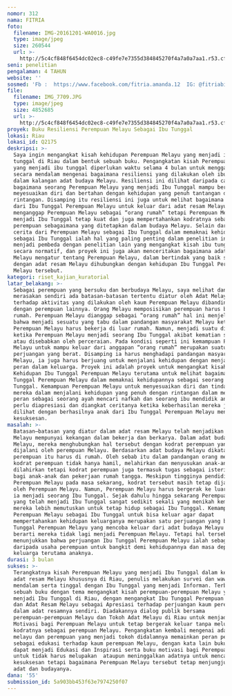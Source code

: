 ```yaml
---
nomor: 312
nama: FITRIA
foto:
  filename: IMG-20161201-WA0016.jpg
  type: image/jpeg
  size: 260544
  url: >-
    http://5c4cf848f6454dc02ec8-c49fe7e7355d384845270f4a7a0a7aa1.r53.cf2.rackcdn.com/f88d3a95-46e5-4443-a3f0-33f9ade06e5d/IMG-20161201-WA0016.jpg
seni: penelitian
pengalaman: 4 TAHUN
website: ''
sosmed: 'Fb :  https://www.facebook.com/fitria.amanda.12  IG: @fitriabintibahtiar'
file:
  filename: IMG_7709.JPG
  type: image/jpeg
  size: 4852685
  url: >-
    http://5c4cf848f6454dc02ec8-c49fe7e7355d384845270f4a7a0a7aa1.r53.cf2.rackcdn.com/5eae4a33-a6c3-44e3-be1c-246eab0312be/IMG_7709.JPG
proyek: Buku Resiliensi Perempuan Melayu Sebagai Ibu Tunggal
lokasi: Riau
lokasi_id: Q2175
deskripsi: >-
  Saya ingin mengangkat kisah kehidupan Perempuan Melayu yang menjadi ibu
  tunggal di Riau dalam bentuk sebuah buku. Pengangkatan kisah Perempuan Melayu
  yang menjadi ibu tunggal diperlukan waktu selama 4 bulan untuk menggali data
  secara mendalam mengenai bagaimana resiliensi yang dilakukan oleh ibu tunggal
  dalam kalangan adat budaya Melayu. Resiliensi ini dilihat daripada cara
  bagaimana seorang Perempuan Melayu yang menjadi Ibu Tunggal mampu beradaptasi,
  meyesuaikan diri dan bertahan dengan kehidupan yang penuh tantangan dan
  rintangan. Disamping itu resiliensi ini juga untuk melihat bagaimana usaha
  dari Ibu Tunggal Perempuan Melayu untuk keluar dari adat resam Melayu yang
  menganggap Perempuan Melayu sebagai “orang rumah” tetapi Perempuan Melayu yang
  menjadi Ibu Tunggal tetap kuat dan juga mempertahankan kodratnya sebagai
  perempuan sebagaimana yang ditetapkan dalam budaya Melayu. Selain daripada itu
  cerita dari Perempuan Melayu sebagai Ibu Tunggal dalam memaknai kehidupannya
  sebagai Ibu Tunggal ialah hal yang paling penting dalam penelitian ini dan
  menjadi pembeda dengan penelitian lain yang mengangkat kisah ibu tunggal lebih
  secara normatif, dan proyek ini juga akan menceritakan bagaimana adat budaya
  Melayu mengatur tentang Perempuan Melayu, dalam bertindak yang baik sesuai
  dengan adat resam Melayu dihubungkan dengan kehidupan Ibu Tunggal Perempuan
  Melayu tersebut.
kategori: riset_kajian_kuratorial
latar_belakang: >-
  Sebagai perempuan yang bersuku dan berbudaya Melayu, saya melihat dan
  merasakan sendiri ada batasan-batasan tertentu diatur oleh Adat Melayu
  terhadap aktivitas yang dilakukan oleh kaum Perempuan Melayu dibandingkan
  dengan perempuan lainnya. Orang Melayu memposisikan perempuan harus berada di
  rumah. Perempuan Melayu dianggap sebagai “orang rumah” hal ini menjelaskan
  bahwa menjadi sesuatu yang tabu dalam pandangan masyarakat Melayu ketika
  Perempuan Melayu harus bekerja di luar rumah. Namun, menjadi suatu dilema
  ketika Perempuan Melayu menjadi seorang Ibu Tunggal akibat kematian suaminya
  atau disebabkan oleh perceraian. Pada kondisi seperti ini kemampuan Perempuan
  Melayu untuk mampu keluar dari anggapan “orang rumah” merupakan suatu
  perjuangan yang berat. Disamping ia harus menghadapi pandangan masyarakat
  Melayu, ia juga harus berjuang untuk menjalani kehidupan dengan menjalani dua
  peran dalam keluarga. Proyek ini adalah proyek untuk mengangkat kisah
  Kehidupan Ibu Tunggal Perempuan Melayu terutama untuk melihat bagaimana Ibu
  Tunggal Perempuan Melayu dalam memaknai kehidupannya sebagai seorang Ibu
  Tunggal. Kemampuan Perempuan Melayu untuk menyesuaikan diri dan tindakan
  mereka dalam menjalani kehidupan yang penuh dengan rintangan dalam menjalani
  peran sebagai seorang ayah mencari nafkah dan seorang ibu mendidik anaknya
  perlu diapresiasi dan diangkat ceritanya ketika keberhasilan mereka juga dapat
  dilihat dengan berhasilnya anak dari Ibu Tunggal Perempuan Melayu mencapai
  kesuksesan.
masalah: >-
  Batasan–batasan yang diatur dalam adat resam Melayu telah menjadikan Perempuan
  Melayu mempunyai kekangan dalam bekerja dan berkarya. Dalam adat budaya
  Melayu, mereka menghubungkan hal tersebut dengan kodrat perempuan yang harus
  dijalani oleh perempuan Melayu. Berdasarkan adat budaya Melayu dikatakan bahwa
  perempuan itu harus di rumah. Oleh sebab itu dalam pandangan orang melayu,
  kodrat perempuan tidak hanya hamil, melahirkan dan menyusukan anak-anak yang
  dilahirkan tetapi kodrat perempuan juga termasuk tugas sebagai isteri, ibu
  bagi anak-anak dan pekerjaan rumah tangga. Meskipun tingginya pendidikan
  Perempuan Melayu pada masa sekarang, kodrat tersebut masih tetap dijalankan
  oleh Perempuan Melayu. Namun, Perempuan Melayu harus bergerak ke luar ketika
  ia menjadi seorang Ibu Tunggal. Sejak dahulu hingga sekarang Perempuan Melayu
  yang telah menjadi Ibu Tunggal sangat sedikit sekali yang menikah kembali,
  mereka lebih memutuskan untuk tetap hidup sebagai Ibu Tunggal. Kemampuan
  Perempuan Melayu sebagai Ibu Tunggal untuk bisa keluar agar dapat
  mempertahankan kehidupan keluarganya merupakan satu perjuangan yang berat. Ibu
  Tunggal Perempuan Melayu yang mencoba keluar dari adat budaya Melayu bukan
  berarti mereka tidak lagi menjadi Perempuan Melayu. Tetapi hal tersebut
  menunjukkan bahwa perjuangan Ibu Tunggal Perempuan Melayu ialah sebagai bentuk
  daripada usaha perempuan untuk bangkit demi kehidupannya dan masa depan
  keluarga terutama anaknya.
durasi: 3 bulan
sukses: >-
  Terangkatnya kisah Perempuan Melayu yang menjadi Ibu Tunggal dalam kerangka
  adat resam Melayu khususnya di Riau, penulis melakukan survei dan wawancara
  mendalam serta tinggal dengan Ibu Tunggal yang menjadi Informan. Terbitnya
  sebuah buku dengan tema mengangkat kisah perempuan-perempuan Melayu yang
  menjadi Ibu Tunggal di Riau, dengan mengangkat Ibu Tunggal Perempuan Melayu
  dan Adat Resam Melayu sebagai Apresiasi terhadap perjuangan kaum perempuan
  dalam adat resamnya sendiri. Diadakannya dialog publik bersama
  perempuan-perempuan Melayu dan Tokoh Adat Melayu di Riau untuk menjadi
  Motivasi bagi Perempuan Melayu untuk tetap bergerak keluar tanpa melupakan
  kodratnya sebagai perempuan Melayu. Pengangkatan kembali mengenai adat budaya
  melayu dan perempuan yang menjadi tokoh didalamnya memainkan peran penting
  sebagai edukasi terhadap kaum perempuan Melayu, dengan kata lain buku ini
  dapat menjadi Edukasi dan Inspirasi serta buku motivasi bagi Perempuan Melayu
  untuk tidak harus melupakan  ataupun meninggalkan adatnya untuk mencapai
  kesuksesan tetapi bagaimana Perempuan Melayu tersebut tetap menjungjung tinggi
  adat dan budayanya.
dana: '55'
submission_id: 5a903bb453f63e7974250f07
---
```

